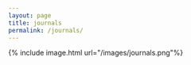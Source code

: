 ```yaml
---
layout: page
title: journals
permalink: /journals/
---
```


{% include image.html url="/images/journals.png"%}
